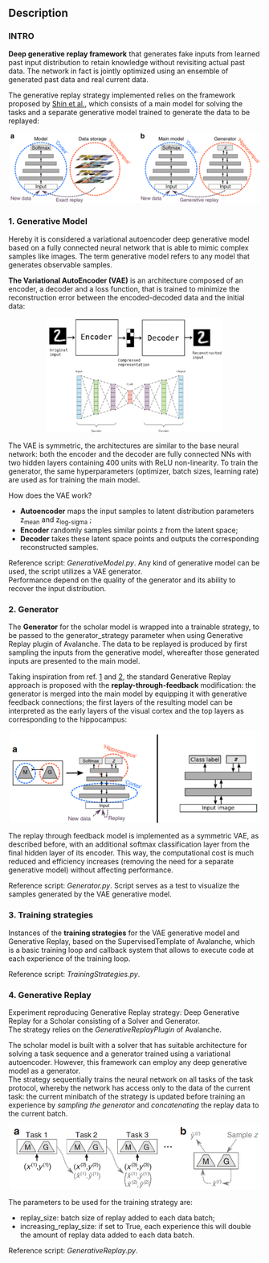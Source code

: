 ## Description

### INTRO
**Deep generative replay framework** that generates fake inputs from learned past input distribution to retain knowledge without revisiting actual past data. The network in fact is jointly optimized using an ensemble of generated past data and real current data.

The generative replay strategy implemented relies on the framework proposed by [Shin et al.](https://arxiv.org/abs/1705.08690?context=cs), which consists of a main model for solving the tasks and a separate generative model trained to generate the data to be replayed:
<div align="center">

<img src="framework.png" alt="drawing" style="width:500px;"/>
</div>

### 1. Generative Model
Hereby it is considered a variational autoencoder deep generative model based on a fully connected neural network that is able to mimic complex samples like images. The term generative model refers to any model that generates observable samples.

**The Variational AutoEncoder (VAE)** is an architecture composed of an encoder, a decoder and a loss function, that is trained to minimize the reconstruction error between the encoded-decoded data and the initial data:
<div align="center">

<img src="VAE_schematic.png" alt="drawing" style="width:350px;"/>
</div> 

The VAE is symmetric, the architectures are similar to the base neural network: both the encoder and the decoder are fully connected NNs with two hidden layers containing 400 units with ReLU non-linearity. To train the generator, the same hyperparameters (optimizer, batch sizes, learning rate) are used as for training the main model.

How does the VAE work?
- **Autoencoder** maps the input samples to latent distribution parameters z<sub>mean</sub> and z<sub>log-sigma</sub> ; 
- **Encoder** randomly samples similar points z from the latent space;
- **Decoder** takes these latent space points and outputs the corresponding reconstructed samples.

Reference script: *GenerativeModel.py*. Any kind of generative model can be used, the script utilizes a VAE generator.  
Performance depend on the quality of the generator and its ability to recover the input distribution.

### 2. Generator
The **Generator** for the scholar model is wrapped into a trainable strategy, to be passed to the generator_strategy parameter when using Generative Replay plugin of Avalanche. The data to be replayed is produced by first sampling the inputs from the generative model, whereafter those generated inputs are presented to the main model.

Taking inspiration from ref. [1](https://arxiv.org/abs/1809.10635) and [2](https://www.nature.com/articles/s41467-020-17866-2), the standard Generative Replay approach is proposed with the **replay-through-feedback** modification: the generator is merged into the main model by equipping it with generative feedback connections; the first layers of the resulting model can be interpreted as the early layers of the visual cortex and the top layers as corresponding to the hippocampus:
<div align="center">

<img src="RtF.png" alt="drawing" style="width:500px;"/>
</div>

The replay through feedback model is implemented as a symmetric VAE, as described before, with an additional softmax classification layer from the final hidden layer of its encoder. This way, the computational cost is much reduced and efficiency increases (removing the need for a separate generative model) without affecting performance.

Reference script: *Generator.py*. Script serves as a test to visualize the samples generated by the VAE generative model.

### 3. Training strategies
Instances of the **training strategies** for the VAE generative model and Generative Replay, based on the SupervisedTemplate of Avalanche, which is a basic training loop and callback system that allows to execute code at each experience of the training loop.

Reference script: *TrainingStrategies.py*.

### 4. Generative Replay
Experiment reproducing Generative Replay strategy: Deep Generative Replay for a Scholar consisting of a Solver and Generator.  
The strategy relies on the *GenerativeReplayPlugin* of Avalanche. 

The scholar model is built with a solver that has suitable architecture for solving a task sequence and a generator trained using a variational autoencoder. However, this framework can employ any deep generative model as a generator.  
The strategy sequentially trains the neural network on all tasks of the task protocol, whereby the network has access only to the data of the current task: the current minibatch of the strategy is updated before training an experience by *sampling the generator* and *concatenating* the replay data to the current batch.

<div align="center">

<img src="training.png" alt="drawing" style="width:500px;"/>
</div> 

The parameters to be used for the training strategy are:
 - replay_size: batch size of replay added to each data batch;
 - increasing_replay_size: if set to True, each experience this will double the amount of replay data added to each data batch.

Reference script: *GenerativeReplay.py*.
